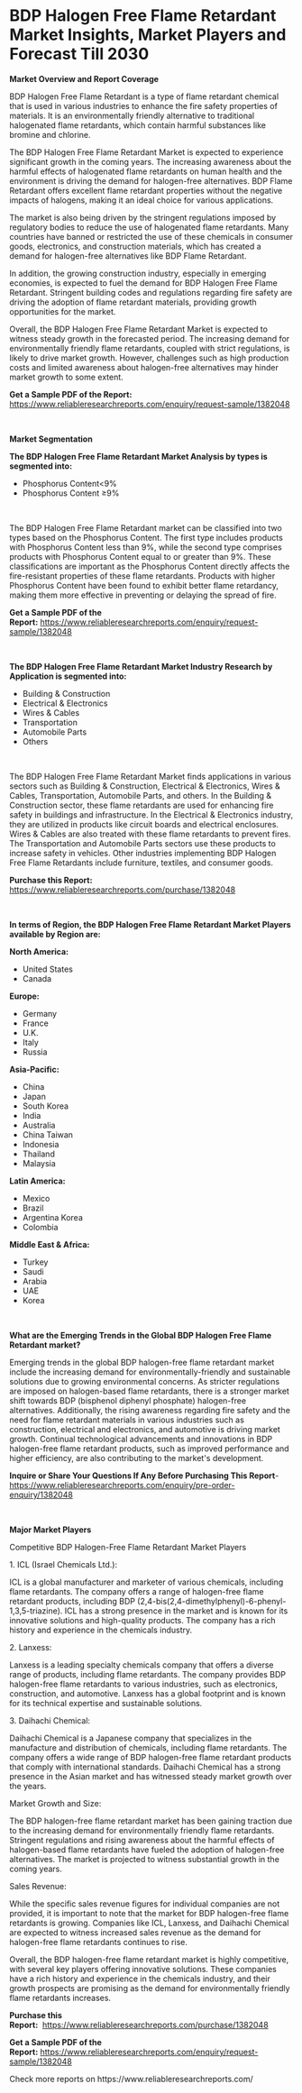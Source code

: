 <p><h1>BDP Halogen Free Flame Retardant Market Insights, Market Players and Forecast Till 2030</h1></p><p><strong>Market Overview and Report Coverage</strong></p>
<p><p>BDP Halogen Free Flame Retardant is a type of flame retardant chemical that is used in various industries to enhance the fire safety properties of materials. It is an environmentally friendly alternative to traditional halogenated flame retardants, which contain harmful substances like bromine and chlorine.</p><p>The BDP Halogen Free Flame Retardant Market is expected to experience significant growth in the coming years. The increasing awareness about the harmful effects of halogenated flame retardants on human health and the environment is driving the demand for halogen-free alternatives. BDP Flame Retardant offers excellent flame retardant properties without the negative impacts of halogens, making it an ideal choice for various applications.</p><p>The market is also being driven by the stringent regulations imposed by regulatory bodies to reduce the use of halogenated flame retardants. Many countries have banned or restricted the use of these chemicals in consumer goods, electronics, and construction materials, which has created a demand for halogen-free alternatives like BDP Flame Retardant.</p><p>In addition, the growing construction industry, especially in emerging economies, is expected to fuel the demand for BDP Halogen Free Flame Retardant. Stringent building codes and regulations regarding fire safety are driving the adoption of flame retardant materials, providing growth opportunities for the market.</p><p>Overall, the BDP Halogen Free Flame Retardant Market is expected to witness steady growth in the forecasted period. The increasing demand for environmentally friendly flame retardants, coupled with strict regulations, is likely to drive market growth. However, challenges such as high production costs and limited awareness about halogen-free alternatives may hinder market growth to some extent.</p></p>
<p><strong>Get a Sample PDF of the Report:</strong> <a href="https://www.reliableresearchreports.com/enquiry/request-sample/1382048">https://www.reliableresearchreports.com/enquiry/request-sample/1382048</a></p>
<p>&nbsp;</p>
<p><strong>Market Segmentation</strong></p>
<p><strong>The BDP Halogen Free Flame Retardant Market Analysis by types is segmented into:</strong></p>
<p><ul><li>Phosphorus Content<9%</li><li>Phosphorus Content ≥9%</li></ul></p>
<p>&nbsp;</p>
<p><p>The BDP Halogen Free Flame Retardant market can be classified into two types based on the Phosphorus Content. The first type includes products with Phosphorus Content less than 9%, while the second type comprises products with Phosphorus Content equal to or greater than 9%. These classifications are important as the Phosphorus Content directly affects the fire-resistant properties of these flame retardants. Products with higher Phosphorus Content have been found to exhibit better flame retardancy, making them more effective in preventing or delaying the spread of fire.</p></p>
<p><strong>Get a Sample PDF of the Report:</strong>&nbsp;<a href="https://www.reliableresearchreports.com/enquiry/request-sample/1382048">https://www.reliableresearchreports.com/enquiry/request-sample/1382048</a></p>
<p>&nbsp;</p>
<p><strong>The BDP Halogen Free Flame Retardant Market Industry Research by Application is segmented into:</strong></p>
<p><ul><li>Building & Construction</li><li>Electrical & Electronics</li><li>Wires & Cables</li><li>Transportation</li><li>Automobile Parts</li><li>Others</li></ul></p>
<p>&nbsp;</p>
<p><p>The BDP Halogen Free Flame Retardant Market finds applications in various sectors such as Building & Construction, Electrical & Electronics, Wires & Cables, Transportation, Automobile Parts, and others. In the Building & Construction sector, these flame retardants are used for enhancing fire safety in buildings and infrastructure. In the Electrical & Electronics industry, they are utilized in products like circuit boards and electrical enclosures. Wires & Cables are also treated with these flame retardants to prevent fires. The Transportation and Automobile Parts sectors use these products to increase safety in vehicles. Other industries implementing BDP Halogen Free Flame Retardants include furniture, textiles, and consumer goods.</p></p>
<p><strong>Purchase this Report:</strong>&nbsp; <a href="https://www.reliableresearchreports.com/purchase/1382048">https://www.reliableresearchreports.com/purchase/1382048</a></p>
<p>&nbsp;</p>
<p><strong>In terms of Region, the BDP Halogen Free Flame Retardant Market Players available by Region are:</strong></p>
<p>
    <p> <strong> North America: </strong>
        <ul>
            <li>United States</li>
            <li>Canada</li>
        </ul>
        </p> 
    <p> <strong> Europe: </strong>
        <ul>
            <li>Germany</li>
            <li>France</li>
            <li>U.K.</li>
            <li>Italy</li>
            <li>Russia</li>
        </ul>
        </p> 
    <p> <strong> Asia-Pacific: </strong>
        <ul>
            <li>China</li>
            <li>Japan</li>
            <li>South Korea</li>
            <li>India</li>
            <li>Australia</li>
            <li>China Taiwan</li>
            <li>Indonesia</li>
            <li>Thailand</li>
            <li>Malaysia</li>
        </ul>
        </p> 
    <p> <strong> Latin America: </strong>
        <ul>
            <li>Mexico</li>
            <li>Brazil</li>
            <li>Argentina Korea</li>
            <li>Colombia</li>
        </ul>
        </p> 
    <p> <strong> Middle East & Africa: </strong>
        <ul>
            <li>Turkey</li>
            <li>Saudi</li>
            <li>Arabia</li>
            <li>UAE</li>
            <li>Korea</li>
        </ul>
    </p>
    </p>
<p>&nbsp;</p>
<p><strong>What are the Emerging Trends in the Global BDP Halogen Free Flame Retardant market?</strong></p>
<p><p>Emerging trends in the global BDP halogen-free flame retardant market include the increasing demand for environmentally-friendly and sustainable solutions due to growing environmental concerns. As stricter regulations are imposed on halogen-based flame retardants, there is a stronger market shift towards BDP (bisphenol diphenyl phosphate) halogen-free alternatives. Additionally, the rising awareness regarding fire safety and the need for flame retardant materials in various industries such as construction, electrical and electronics, and automotive is driving market growth. Continual technological advancements and innovations in BDP halogen-free flame retardant products, such as improved performance and higher efficiency, are also contributing to the market's development.</p></p>
<p><strong>Inquire or Share Your Questions If Any Before Purchasing This Report</strong>- <a href="https://www.reliableresearchreports.com/enquiry/pre-order-enquiry/1382048">https://www.reliableresearchreports.com/enquiry/pre-order-enquiry/1382048</a></p>
<p>&nbsp;</p>
<p><strong>Major Market Players</strong></p>
<p><p>Competitive BDP Halogen-Free Flame Retardant Market Players</p><p>1. ICL (Israel Chemicals Ltd.):</p><p>ICL is a global manufacturer and marketer of various chemicals, including flame retardants. The company offers a range of halogen-free flame retardant products, including BDP (2,4-bis(2,4-dimethylphenyl)-6-phenyl-1,3,5-triazine). ICL has a strong presence in the market and is known for its innovative solutions and high-quality products. The company has a rich history and experience in the chemicals industry.</p><p>2. Lanxess:</p><p>Lanxess is a leading specialty chemicals company that offers a diverse range of products, including flame retardants. The company provides BDP halogen-free flame retardants to various industries, such as electronics, construction, and automotive. Lanxess has a global footprint and is known for its technical expertise and sustainable solutions.</p><p>3. Daihachi Chemical:</p><p>Daihachi Chemical is a Japanese company that specializes in the manufacture and distribution of chemicals, including flame retardants. The company offers a wide range of BDP halogen-free flame retardant products that comply with international standards. Daihachi Chemical has a strong presence in the Asian market and has witnessed steady market growth over the years.</p><p>Market Growth and Size:</p><p>The BDP halogen-free flame retardant market has been gaining traction due to the increasing demand for environmentally friendly flame retardants. Stringent regulations and rising awareness about the harmful effects of halogen-based flame retardants have fueled the adoption of halogen-free alternatives. The market is projected to witness substantial growth in the coming years.</p><p>Sales Revenue:</p><p>While the specific sales revenue figures for individual companies are not provided, it is important to note that the market for BDP halogen-free flame retardants is growing. Companies like ICL, Lanxess, and Daihachi Chemical are expected to witness increased sales revenue as the demand for halogen-free flame retardants continues to rise.</p><p>Overall, the BDP halogen-free flame retardant market is highly competitive, with several key players offering innovative solutions. These companies have a rich history and experience in the chemicals industry, and their growth prospects are promising as the demand for environmentally friendly flame retardants increases.</p></p>
<p><strong>Purchase this Report:</strong>&nbsp;&nbsp;<a href="https://www.reliableresearchreports.com/purchase/1382048">https://www.reliableresearchreports.com/purchase/1382048</a></p>
<p></p>
<p><strong>Get a Sample PDF of the Report:</strong>&nbsp;<a href="https://www.reliableresearchreports.com/enquiry/request-sample/1382048">https://www.reliableresearchreports.com/enquiry/request-sample/1382048</a></p>
<p>Check more reports on https://www.reliableresearchreports.com/</p>